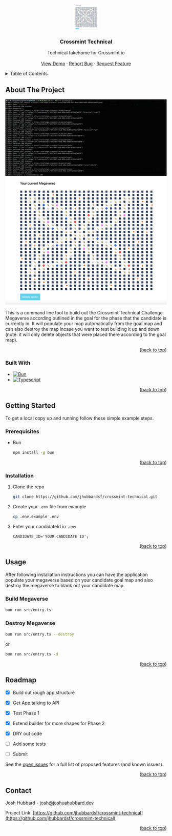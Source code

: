 <!-- Improved compatibility of back to top link: See: https://github.com/othneildrew/Best-README-Template/pull/73 -->
<a id="readme-top"></a>
<!--
*** Thanks for checking out the Best-README-Template. If you have a suggestion
*** that would make this better, please fork the repo and create a pull request
*** or simply open an issue with the tag "enhancement".
*** Don't forget to give the project a star!
*** Thanks again! Now go create something AMAZING! :D
-->



<!-- PROJECT SHIELDS -->
<!--
*** I'm using markdown "reference style" links for readability.
*** Reference links are enclosed in brackets [ ] instead of parentheses ( ).
*** See the bottom of this document for the declaration of the reference variables
*** for contributors-url, forks-url, etc. This is an optional, concise syntax you may use.
*** https://www.markdownguide.org/basic-syntax/#reference-style-links
-->
<!-- [![Contributors][contributors-shield]][contributors-url]
[![Forks][forks-shield]][forks-url]
[![Stargazers][stars-shield]][stars-url]
[![Issues][issues-shield]][issues-url]
[![MIT License][license-shield]][license-url]
[![LinkedIn][linkedin-shield]][linkedin-url] -->



<!-- PROJECT LOGO -->
<br />
<div align="center">
  <a href="https://github.com/jhubbardsf/crossmint-technical">
    <img src="images/megaverse.png" alt="Logo" width="80" height="80">
  </a>

<h3 align="center">Crossmint Technical</h3>

  <p align="center">
    Technical takehome for Crossmint.io
    <br />
    <br />
    <a href="https://github.com/jhubbardsf/crossmint-technical">View Demo</a>
    ·
    <a href="https://github.com/jhubbardsf/crossmint-technical/issues/new?labels=bug&template=bug-report---.md">Report Bug</a>
    ·
    <a href="https://github.com/jhubbardsf/crossmint-technical/issues/new?labels=enhancement&template=feature-request---.md">Request Feature</a>
  </p>
</div>



<!-- TABLE OF CONTENTS -->
<details>
  <summary>Table of Contents</summary>
  <ol>
    <li>
      <a href="#about-the-project">About The Project</a>
      <ul>
        <li><a href="#built-with">Built With</a></li>
      </ul>
    </li>
    <li>
      <a href="#getting-started">Getting Started</a>
      <ul>
        <li><a href="#prerequisites">Prerequisites</a></li>
        <li><a href="#installation">Installation</a></li>
      </ul>
    </li>
    <li><a href="#usage">Usage</a></li>
    <li><a href="#roadmap">Roadmap</a></li>
    <li><a href="#contact">Contact</a></li>
  </ol>
</details>



<!-- ABOUT THE PROJECT -->
## About The Project

![Product Name Screen Shot][product-screenshot]
![Goal Map][goalmap-screenshot]

This is a command line tool to build out the Crossmint Technical Challenge
Megaverse according outlined in the goal for the phase that the candidate is currently in. It will
populate your map automatically from the goal map and can also destroy the map incase
you want to test building it up and down (note: it will only delete objects that
were placed there according to the goal map).

<p align="right">(<a href="#readme-top">back to top</a>)</p>



### Built With

* [![Bun][Bun.sh]][Bun-url]
* [![Typescript][Typescriptlang.org]][Typescriptlang-url]

<p align="right">(<a href="#readme-top">back to top</a>)</p>



<!-- GETTING STARTED -->
## Getting Started

To get a local copy up and running follow these simple example steps.

### Prerequisites

* Bun
  ```sh
  npm install -g bun
  ```

<p align="right">(<a href="#readme-top">back to top</a>)</p>

### Installation

1. Clone the repo
   ```sh
   git clone https://github.com/jhubbardsf/crossmint-technical.git
   ```
2. Create your `.env` file from example
    ```sh
    cp .env.example .env
   ```
3. Enter your candidateId in `.env`
   ```env
   CANDIDATE_ID='YOUR CANDIDATE ID';
   ```

<p align="right">(<a href="#readme-top">back to top</a>)</p>



<!-- USAGE EXAMPLES -->
## Usage

After following installation instructions you can have the application populate
your megaverse based on your candidate goal map and also destroy the megaverse
to blank out your candidate map.

### Build Megaverse

```sh
bun run src/entry.ts
```

### Destroy Megaverse

```sh
bun run src/entry.ts --destroy
```
or
```sh
bun run src/entry.ts -d
```


<p align="right">(<a href="#readme-top">back to top</a>)</p>



<!-- ROADMAP -->
## Roadmap

- [X] Build out rough app structure
- [X] Get App talking to API
- [X] Test Phase 1
- [X] Extend builder for more shapes for Phase 2
- [X] DRY out code
- [ ] Add some tests
- [ ] Submit


See the [open issues](https://github.com/jhubbardsf/crossmint-technical/issues) for a full list of proposed features (and known issues).

<p align="right">(<a href="#readme-top">back to top</a>)</p>


<!-- CONTACT -->
## Contact

Josh Hubbard - josh@joshuahubbard.dev

Project Link: [https://github.com/jhubbardsf/crossmint-technical](https://github.com/jhubbardsf/crossmint-technical)

<p align="right">(<a href="#readme-top">back to top</a>)</p>


<!-- MARKDOWN LINKS & IMAGES -->
<!-- https://www.markdownguide.org/basic-syntax/#reference-style-links -->
[contributors-shield]: https://img.shields.io/github/contributors/jhubbardsf/crossmint-technical.svg?style=for-the-badge
[contributors-url]: https://github.com/jhubbardsf/crossmint-technical/graphs/contributors
[forks-shield]: https://img.shields.io/github/forks/jhubbardsf/crossmint-technical.svg?style=for-the-badge
[forks-url]: https://github.com/jhubbardsf/crossmint-technical/network/members
[stars-shield]: https://img.shields.io/github/stars/jhubbardsf/crossmint-technical.svg?style=for-the-badge
[stars-url]: https://github.com/jhubbardsf/crossmint-technical/stargazers
[issues-shield]: https://img.shields.io/github/issues/jhubbardsf/crossmint-technical.svg?style=for-the-badge
[issues-url]: https://github.com/jhubbardsf/crossmint-technical/issues
[license-shield]: https://img.shields.io/github/license/jhubbardsf/crossmint-technical.svg?style=for-the-badge
[license-url]: https://github.com/jhubbardsf/crossmint-technical/blob/master/LICENSE.txt
[linkedin-shield]: https://img.shields.io/badge/-LinkedIn-black.svg?style=for-the-badge&logo=linkedin&colorB=555
[linkedin-url]: https://linkedin.com/in/jhubbardsf
[product-screenshot]: images/commandline.png
[goalmap-screenshot]: images/megaverse.png
[Next.js]: https://img.shields.io/badge/next.js-000000?style=for-the-badge&logo=nextdotjs&logoColor=white
[Next-url]: https://nextjs.org/
[React.js]: https://img.shields.io/badge/React-20232A?style=for-the-badge&logo=react&logoColor=61DAFB
[React-url]: https://reactjs.org/
[Vue.js]: https://img.shields.io/badge/Vue.js-35495E?style=for-the-badge&logo=vuedotjs&logoColor=4FC08D
[Vue-url]: https://vuejs.org/
[Angular.io]: https://img.shields.io/badge/Angular-DD0031?style=for-the-badge&logo=angular&logoColor=white
[Angular-url]: https://angular.io/
[Svelte.dev]: https://img.shields.io/badge/Svelte-4A4A55?style=for-the-badge&logo=svelte&logoColor=FF3E00
[Svelte-url]: https://svelte.dev/
[Laravel.com]: https://img.shields.io/badge/Laravel-FF2D20?style=for-the-badge&logo=laravel&logoColor=white
[Laravel-url]: https://laravel.com
[Bootstrap.com]: https://img.shields.io/badge/Bootstrap-563D7C?style=for-the-badge&logo=bootstrap&logoColor=white
[Bootstrap-url]: https://getbootstrap.com
[JQuery.com]: https://img.shields.io/badge/jQuery-0769AD?style=for-the-badge&logo=jquery&logoColor=white
[JQuery-url]: https://jquery.com 
[Bun.sh]: https://img.shields.io/badge/Bun-000000?style=for-the-badge&logo=bun&logoColor=white
[Bun-url]: https://bun.sh
[Typescriptlang.org]: https://img.shields.io/badge/TypeScript-007ACC?style=for-the-badge&logo=typescript&logoColor=white
[Typescriptlang-url]: https://typescriptlang.org

